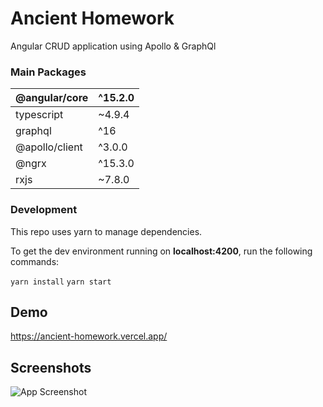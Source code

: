 
# Ancient Homework

Angular CRUD application using Apollo & GraphQl

### Main Packages ###
@angular/core  | ^15.2.0
------------- | -------------
typescript  | ~4.9.4
graphql | ^16
@apollo/client | ^3.0.0
@ngrx | ^15.3.0
rxjs | ~7.8.0

### Development ###

This repo uses yarn to manage dependencies.

To get the dev environment running on **localhost:4200**, run the following commands:

`yarn install`
`yarn start`
 



## Demo

https://ancient-homework.vercel.app/


## Screenshots

![App Screenshot](https://i.imgur.com/Xo7Wox5.png)

